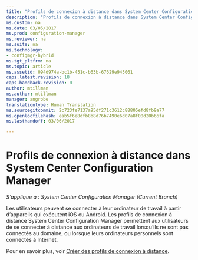 ```yaml
---
title: "Profils de connexion à distance dans System Center Configuration Manager | Microsoft Docs"
description: "Profils de connexion à distance dans System Center Configuration Manager."
ms.custom: na
ms.date: 03/05/2017
ms.prod: configuration-manager
ms.reviewer: na
ms.suite: na
ms.technology:
- configmgr-hybrid
ms.tgt_pltfrm: na
ms.topic: article
ms.assetid: 094d974a-bc1b-451c-b63b-67629e945061
caps.latest.revision: 18
caps.handback.revision: 0
author: mtillman
ms.author: mtillman
manager: angrobe
translationtype: Human Translation
ms.sourcegitcommit: 2c723fe7137a95df271c3612c88805efd8fb9a77
ms.openlocfilehash: eab5f6e8dfb8b8d76b7490e6d07a8f00d20b66fa
ms.lasthandoff: 03/06/2017

---
```

# <a name="remote-connection-profiles-in-system-center-configuration-manager"></a>Profils de connexion à distance dans System Center Configuration Manager

*S’applique à : System Center Configuration Manager (Current Branch)*

Les utilisateurs peuvent se connecter à leur ordinateur de travail à partir d’appareils qui exécutent iOS ou Android. Les profils de connexion à distance System Center Configuration Manager permettent aux utilisateurs de se connecter à distance aux ordinateurs de travail lorsqu’ils ne sont pas connectés au domaine, ou lorsque leurs ordinateurs personnels sont connectés à Internet.

Pour en savoir plus, voir [Créer des profils de connexion à distance](../../compliance/deploy-use/create-remote-connection-profiles.md).

